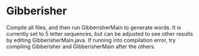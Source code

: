 # Gibberisher
Compile all files, and then run GibberisherMain to generate words. It is currently set to 5 letter sequences, but can be adjusted to see other results by editing GibberisherMain.java.
If running into compilation error, try compiling Gibberisher and GibberisherMain after the others.
